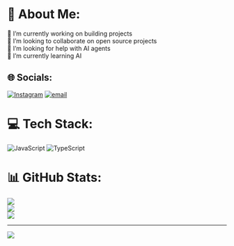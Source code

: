# 💫 About Me:
🔭 I’m currently working on building projects<br>👯 I’m looking to collaborate on open source projects<br>🤝 I’m looking for help with AI agents<br>🌱 I’m currently learning AI


## 🌐 Socials:
[![Instagram](https://img.shields.io/badge/Instagram-%23E4405F.svg?logo=Instagram&logoColor=white)](https://instagram.com/hey_rajat_01) [![email](https://img.shields.io/badge/Email-D14836?logo=gmail&logoColor=white)](mailto:jhaderajat@gmail.com) 

# 💻 Tech Stack:
![JavaScript](https://img.shields.io/badge/javascript-%23323330.svg?style=for-the-badge&logo=javascript&logoColor=%23F7DF1E) ![TypeScript](https://img.shields.io/badge/typescript-%23007ACC.svg?style=for-the-badge&logo=typescript&logoColor=white)
# 📊 GitHub Stats:
![](https://github-readme-stats.vercel.app/api?username=Rajat-oss&theme=dark&hide_border=false&include_all_commits=true&count_private=true)<br/>
![](https://nirzak-streak-stats.vercel.app/?user=Rajat-oss&theme=dark&hide_border=false)<br/>
![](https://github-readme-stats.vercel.app/api/top-langs/?username=Rajat-oss&theme=dark&hide_border=false&include_all_commits=true&count_private=true&layout=compact)

---
[![](https://visitcount.itsvg.in/api?id=Rajat-oss&icon=0&color=0)](https://visitcount.itsvg.in)
